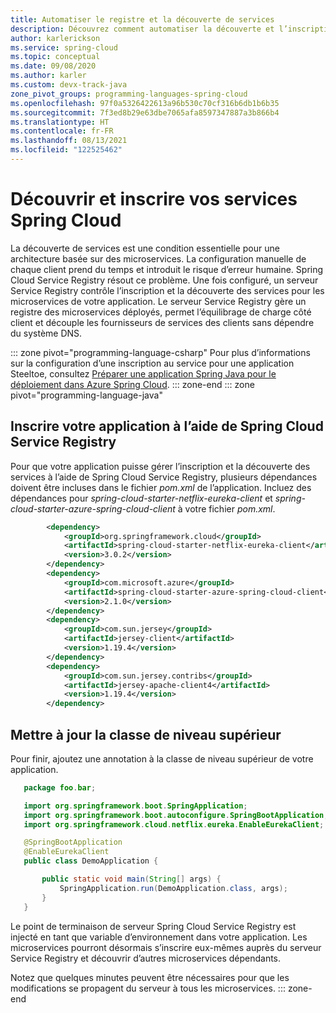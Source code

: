 ```yaml
---
title: Automatiser le registre et la découverte de services
description: Découvrez comment automatiser la découverte et l’inscription de services à l’aide de Spring Cloud Service Registry.
author: karlerickson
ms.service: spring-cloud
ms.topic: conceptual
ms.date: 09/08/2020
ms.author: karler
ms.custom: devx-track-java
zone_pivot_groups: programming-languages-spring-cloud
ms.openlocfilehash: 97f0a5326422613a96b530c70cf316b6db1b6b35
ms.sourcegitcommit: 7f3ed8b29e63dbe7065afa8597347887a3b866b4
ms.translationtype: HT
ms.contentlocale: fr-FR
ms.lasthandoff: 08/13/2021
ms.locfileid: "122525462"
---
```

# <a name="discover-and-register-your-spring-cloud-services"></a>Découvrir et inscrire vos services Spring Cloud

La découverte de services est une condition essentielle pour une architecture basée sur des microservices.  La configuration manuelle de chaque client prend du temps et introduit le risque d’erreur humaine.  Spring Cloud Service Registry résout ce problème.  Une fois configuré, un serveur Service Registry contrôle l’inscription et la découverte des services pour les microservices de votre application. Le serveur Service Registry gère un registre des microservices déployés, permet l’équilibrage de charge côté client et découple les fournisseurs de services des clients sans dépendre du système DNS.

::: zone pivot="programming-language-csharp"
Pour plus d’informations sur la configuration d’une inscription au service pour une application Steeltoe, consultez [Préparer une application Spring Java pour le déploiement dans Azure Spring Cloud](how-to-prepare-app-deployment.md).
::: zone-end
::: zone pivot="programming-language-java"

## <a name="register-your-application-using-spring-cloud-service-registry"></a>Inscrire votre application à l’aide de Spring Cloud Service Registry

Pour que votre application puisse gérer l’inscription et la découverte des services à l’aide de Spring Cloud Service Registry, plusieurs dépendances doivent être incluses dans le fichier *pom.xml* de l’application.
Incluez des dépendances pour *spring-cloud-starter-netflix-eureka-client* et *spring-cloud-starter-azure-spring-cloud-client* à votre fichier *pom.xml*.

```xml
        <dependency>
            <groupId>org.springframework.cloud</groupId>
            <artifactId>spring-cloud-starter-netflix-eureka-client</artifactId>
            <version>3.0.2</version>
        </dependency>
        <dependency>
            <groupId>com.microsoft.azure</groupId>
            <artifactId>spring-cloud-starter-azure-spring-cloud-client</artifactId>
            <version>2.1.0</version>
        </dependency>
        <dependency>
            <groupId>com.sun.jersey</groupId>
            <artifactId>jersey-client</artifactId>
            <version>1.19.4</version>
        </dependency>
        <dependency>
            <groupId>com.sun.jersey.contribs</groupId>
            <artifactId>jersey-apache-client4</artifactId>
            <version>1.19.4</version>
        </dependency>
```

## <a name="update-the-top-level-class"></a>Mettre à jour la classe de niveau supérieur

Pour finir, ajoutez une annotation à la classe de niveau supérieur de votre application.

 ```java
    package foo.bar;

    import org.springframework.boot.SpringApplication;
    import org.springframework.boot.autoconfigure.SpringBootApplication;
    import org.springframework.cloud.netflix.eureka.EnableEurekaClient;

    @SpringBootApplication
    @EnableEurekaClient
    public class DemoApplication {

        public static void main(String[] args) {
            SpringApplication.run(DemoApplication.class, args);
        }
    }
 ```

Le point de terminaison de serveur Spring Cloud Service Registry est injecté en tant que variable d’environnement dans votre application.  Les microservices pourront désormais s’inscrire eux-mêmes auprès du serveur Service Registry et découvrir d’autres microservices dépendants.

Notez que quelques minutes peuvent être nécessaires pour que les modifications se propagent du serveur à tous les microservices.
::: zone-end
